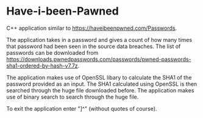 # Have-i-been-Pawned
C++ application similar to https://haveibeenpwned.com/Passwords. 

The application takes in a password and gives a count of how many times that password had been seen in the source data breaches. The list of passwords can be downloaded from https://downloads.pwnedpasswords.com/passwords/pwned-passwords-sha1-ordered-by-hash-v7.7z.

The application makes use of OpenSSL libary to calculate the SHA1 of the password provided as an input. The SHA1 calculated using OpenSSL is then searched through the huge file downloaded before. The application makes use of binary search to search through the huge file.

To exit the application enter "]^" (without quotes of course).
